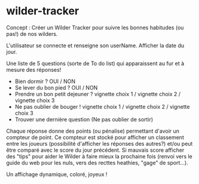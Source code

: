 # wilder-tracker

Concept : Créer un Wilder Tracker pour suivre les bonnes habitudes (ou pas!) de nos wilders.

L'utilisateur se connecte et renseigne son userName.
Afficher la date du jour.

Une liste de 5 questions (sorte de To do list) qui apparaissent au fur et à mesure des réponses!
- Bien dormir ? OUI / NON
- Se lever du bon pied ? OUI / NON
- Prendre un bon petit dejeuner ? vignette choix 1 / vignette choix 2 / vignette choix 3
- Ne pas oublier de bouger ! vignette choix 1 / vignette choix 2 / vignette choix 3
- Trouver une dernière question (Ne pas oublier de sortir)

Chaque réponse donne des points (ou pénalise) permettant d'avoir un compteur de point.
Ce compteur est stocké pour afficher un classement entre les joueurs (possibilité d'afficher les réponses des autres?) et/ou peut être comparé avec le score du jour précédent.
Si mauvais score afficher des "tips" pour aider le Wilder à faire mieux la prochaine fois (renvoi vers le guide du web pour les nuls, vers des recttes heathies, "gage" de sport...).

Un affichage dynamique, coloré, joyeux !
